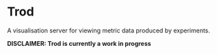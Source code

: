 # Trod

A visualisation server for viewing metric data produced by experiments.

**DISCLAIMER: Trod is currently a work in progress**
